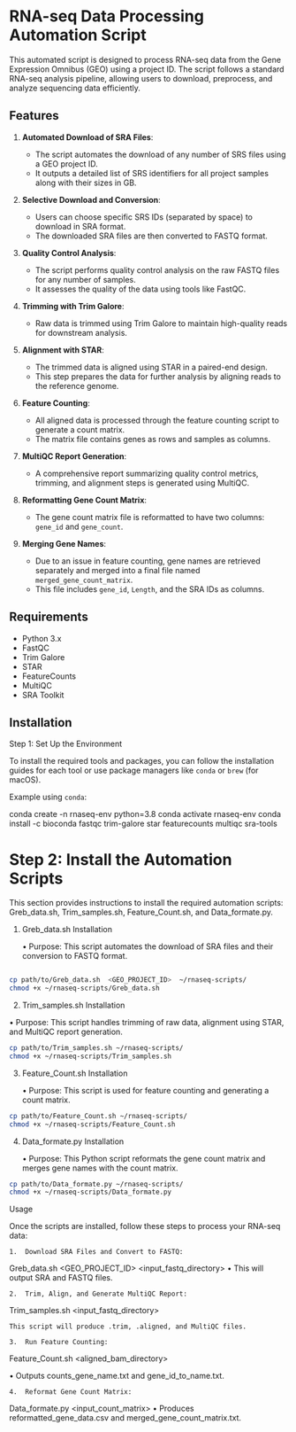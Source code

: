 # RNA-seq Data Processing Automation Script

This automated script is designed to process RNA-seq data from the Gene Expression Omnibus (GEO) using a project ID. The script follows a standard RNA-seq analysis pipeline, allowing users to download, preprocess, and analyze sequencing data efficiently.

## Features

1. **Automated Download of SRA Files**:
    - The script automates the download of any number of SRS files using a GEO project ID.
    - It outputs a detailed list of SRS identifiers for all project samples along with their sizes in GB.

2. **Selective Download and Conversion**:
    - Users can choose specific SRS IDs (separated by space) to download in SRA format.
    - The downloaded SRA files are then converted to FASTQ format.

3. **Quality Control Analysis**:
    - The script performs quality control analysis on the raw FASTQ files for any number of samples.
    - It assesses the quality of the data using tools like FastQC.

4. **Trimming with Trim Galore**:
    - Raw data is trimmed using Trim Galore to maintain high-quality reads for downstream analysis.

5. **Alignment with STAR**:
    - The trimmed data is aligned using STAR in a paired-end design.
    - This step prepares the data for further analysis by aligning reads to the reference genome.

6. **Feature Counting**:
    - All aligned data is processed through the feature counting script to generate a count matrix.
    - The matrix file contains genes as rows and samples as columns.

7. **MultiQC Report Generation**:
    - A comprehensive report summarizing quality control metrics, trimming, and alignment steps is generated using MultiQC.

8. **Reformatting Gene Count Matrix**:
    - The gene count matrix file is reformatted to have two columns: `gene_id` and `gene_count`.

9. **Merging Gene Names**:
    - Due to an issue in feature counting, gene names are retrieved separately and merged into a final file named `merged_gene_count_matrix`.
    - This file includes `gene_id`, `Length`, and the SRA IDs as columns.

## Requirements

- Python 3.x
- FastQC
- Trim Galore
- STAR
- FeatureCounts
- MultiQC
- SRA Toolkit

## Installation
Step 1: Set Up the Environment

To install the required tools and packages, you can follow the installation guides for each tool or use package managers like `conda` or `brew` (for macOS).

Example using `conda`:


conda create -n rnaseq-env python=3.8
conda activate rnaseq-env
conda install -c bioconda fastqc trim-galore star featurecounts multiqc sra-tools

# Step 2: Install the Automation Scripts

This section provides instructions to install the required automation scripts: Greb_data.sh, Trim_samples.sh, Feature_Count.sh, and Data_formate.py.

1. Greb_data.sh Installation

	•	Purpose: This script automates the download of SRA files and their conversion to FASTQ format.
```bash

cp path/to/Greb_data.sh  <GEO_PROJECT_ID>  ~/rnaseq-scripts/ 
chmod +x ~/rnaseq-scripts/Greb_data.sh
```
2. Trim_samples.sh Installation

•	Purpose: This script handles trimming of raw data, alignment using STAR, and MultiQC report generation.

```bash
cp path/to/Trim_samples.sh ~/rnaseq-scripts/
chmod +x ~/rnaseq-scripts/Trim_samples.sh
```

3. Feature_Count.sh Installation

	•	Purpose: This script is used for feature counting and generating a count matrix.
```bash
cp path/to/Feature_Count.sh ~/rnaseq-scripts/
chmod +x ~/rnaseq-scripts/Feature_Count.sh
```

4. Data_formate.py Installation

	•	Purpose: This Python script reformats the gene count matrix and merges gene names with the count matrix.

```bash
cp path/to/Data_formate.py ~/rnaseq-scripts/
chmod +x ~/rnaseq-scripts/Data_formate.py
```

Usage

Once the scripts are installed, follow these steps to process your RNA-seq data:

	1.	Download SRA Files and Convert to FASTQ:
Greb_data.sh <GEO_PROJECT_ID>  <input_fastq_directory>
•	This will output SRA and FASTQ files.

	2.	Trim, Align, and Generate MultiQC Report:
Trim_samples.sh <input_fastq_directory>

	This script will produce .trim, .aligned, and MultiQC files.

	3.	Run Feature Counting:
Feature_Count.sh <aligned_bam_directory>

•	Outputs counts_gene_name.txt and gene_id_to_name.txt.

	4.	Reformat Gene Count Matrix:
Data_formate.py <input_count_matrix>
•	Produces reformatted_gene_data.csv and merged_gene_count_matrix.txt.




